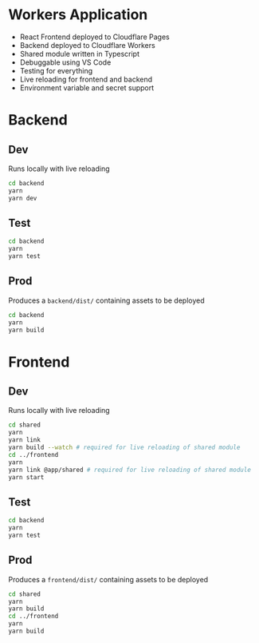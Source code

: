 # Workers Application

* React Frontend deployed to Cloudflare Pages
* Backend deployed to Cloudflare Workers
* Shared module written in Typescript
* Debuggable using VS Code
* Testing for everything
* Live reloading for frontend and backend
* Environment variable and secret support

# Backend

## Dev

Runs locally with live reloading

```bash
cd backend
yarn
yarn dev
```

## Test

```bash
cd backend
yarn
yarn test
```

## Prod

Produces a `backend/dist/` containing assets to be deployed

```bash
cd backend
yarn
yarn build
```

# Frontend

## Dev

Runs locally with live reloading

```bash
cd shared
yarn
yarn link
yarn build --watch # required for live reloading of shared module
cd ../frontend
yarn
yarn link @app/shared # required for live reloading of shared module
yarn start
```

## Test

```bash
cd backend
yarn
yarn test
```

## Prod

Produces a `frontend/dist/` containing assets to be deployed

```bash
cd shared
yarn
yarn build
cd ../frontend
yarn
yarn build
```

